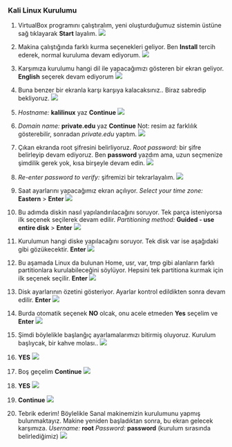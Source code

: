 ### Kali Linux Kurulumu

1. VirtualBox programını çalıştıralım, yeni oluşturduğumuz sistemin üstüne sağ tıklayarak __Start__ layalım.
![][lx1]

2. Makina çalıştığında farklı kurma seçenekleri geliyor. Ben __Install__ tercih ederek, normal kuruluma devam ediyorum.
![][lx2]

3. Karşımıza kurulumu hangi dil ile yapacağımızı gösteren bir ekran geliyor. __English__ seçerek devam ediyorum
![][lx3]

4. Buna benzer bir ekranla karşı karşıya kalacaksınız.. Biraz sabredip bekliyoruz.
![][lx4]

5. _Hostname:_ __kalilinux__ yaz __Continue__
![][lx5]

6. _Domain name:_ __private.edu__ yaz __Continue__
    Not: resim az farklılık gösterebilir, sonradan _private.edu_ yaptım.
![][lx6]

7. Çıkan ekranda root şifresini belirliyoruz.
    _Root password:_ bir şifre belirleyip devam ediyoruz. Ben __password__ yazdım ama, uzun seçmenize şimdilik gerek yok, kısa birşeyle devam edin.
![][lx7]

8. _Re-enter password to verify:_ şifremizi bir tekrarlayalım.
![][lx8]

9. Saat ayarlarını yapacağımız ekran açılıyor.
    _Select your time zone:_ __Eastern__ > __Enter__
![][lx9]

10. Bu adımda diskin nasıl yapılandırılacağını soruyor. Tek parça isteniyorsa ilk seçenek seçilerek devam edilir.
    _Partitioning method:_ __Guided - use entire disk__ > __Enter__
![][lx10]

11. Kurulumun hangi diske yapılacağını soruyor. Tek disk var ise aşağıdaki gibi gözükecektir.
    __Enter__
![][lx11]

12. Bu aşamada Linux da bulunan Home, usr, var, tmp gibi alanların farklı partitionlara kurulabileceğini söylüyor. Hepsini tek partitiona kurmak için ilk seçenek seçilir.
    __Enter__
![][lx12]

13. Disk ayarlarının özetini gösteriyor. Ayarlar kontrol edildikten sonra devam edilir.
    __Enter__
![][lx13]

14. Burda otomatik seçenek __NO__ olcak, onu acele etmeden __Yes__ seçelim ve __Enter__
![][lx14]

15. Şimdi böylelikle başlanğıç ayarlamalarımızı bitirmiş oluyoruz. Kurulum başlıycak, bir kahve molası..
![][lx15]

16. __YES__
![][lx16]

17. Boş geçelim __Continue__
![][lx17]

18. __YES__
![][lx18]

19. __Continue__
![][lx19]

20. Tebrik ederim! Böylelikle Sanal makinemizin kurulumunu yapmış bulunmaktayız. Makine yeniden başladıktan sonra, bu ekran gelecek karşımıza.
    _Username:_ __root__
    _Password:_ __password__ (kurulum sırasında belirlediğimiz)
![][lx20]

[lx1]: ../resim/kurulum/lx1.png
[lx2]: ../resim/kurulum/lx2.png
[lx3]: ../resim/kurulum/lx3.png
[lx4]: ../resim/kurulum/lx4.png
[lx5]: ../resim/kurulum/lx5.png
[lx6]: ../resim/kurulum/lx6.png
[lx7]: ../resim/kurulum/lx7.png
[lx8]: ../resim/kurulum/lx8.png
[lx9]: ../resim/kurulum/lx9.png
[lx10]: ../resim/kurulum/lx10.png
[lx11]: ../resim/kurulum/lx11.png
[lx12]: ../resim/kurulum/lx12.png
[lx13]: ../resim/kurulum/lx13.png
[lx14]: ../resim/kurulum/lx14.png
[lx15]: ../resim/kurulum/lx15.png
[lx16]: ../resim/kurulum/lx16.png
[lx17]: ../resim/kurulum/lx17.png
[lx18]: ../resim/kurulum/lx18.png
[lx19]: ../resim/kurulum/lx19.png
[lx20]: ../resim/kurulum/lx20.png
[lx21]: ../resim/kurulum/lx21.png

